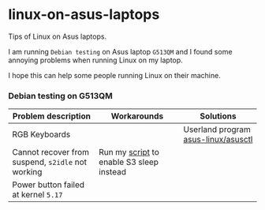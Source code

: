 # linux-on-asus-laptops
Tips of Linux on Asus laptops.

I am running `Debian testing` on Asus laptop `G513QM` and
I found some annoying problems when running Linux on my laptop.

I hope this can help some people running Linux on their machine.

### Debian testing on G513QM
| Problem description | Workarounds | Solutions |
| ---- | ---- | ---- |
| RGB Keyboards | | Userland program [asus-linux/asusctl](https://gitlab.com/asus-linux/asusctl) |
| Cannot recover from suspend, `s2idle` not working | Run my [script](enable-acpi-s3.sh) to enable S3 sleep instead  |  |
| Power button failed at kernel `5.17` |  |  |
